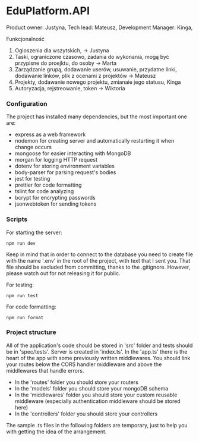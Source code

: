 # EduPlatform.API
Product owner: Justyna,
Tech lead: Mateusz,
Development Manager: Kinga,

Funkcjonalność
1. Ogloszenia dla wszytskich, -> Justyna
2. Taski, ograniczone czasowo, zadania do wykonania, mogą być przypisne do proejktu, do osoby -> Marta
3. Zarządzanie grupą, dodawanie userów, usuwanie, przydatne linki, dodawanie linków, plik z ocenami z projektów -> Mateusz
4. Projekty, dodawanie nowego projektu, zmianaie jego statusu, Kinga
5. Autoryzacja, rejstreowanie, token -> Wiktoria

### Configuration
The project has installed many dependencies, but the most important one are: 

 - express as a web framework
 - nodemon for creating server and automatically restarting it when change occurs
 - mongoose for easier interacting with MongoDB
 - morgan for logging HTTP request
 - dotenv for storing environment variables
 - body-parser for parsing request's bodies
 - jest for testing
 - prettier for code formatting
 - tslint for code analyzing
 - bcrypt for encrypting passwords
 - jsonwebtoken for sending tokens

### Scripts
For starting the server:
```
npm run dev
```
Keep in mind that in order to connect to the database you need to create file with the name '.env' in the root of the project, with text that I sent you. That file should be excluded from committing, thanks to the .gitignore. However, please watch out for not releasing it for public.

For testing:
```
npm run test
```
For code formatting:
```
npm run format
```

### Project structure
All of the application's code should be stored in 'src' folder and tests should be in 'spec/tests'. Server is created in 'index.ts'. In the 'app.ts' there is the heart of the app with some previously written middlewares. You should link your routes below the CORS handler middleware and above the middlewares that handle errors. 
 - In the 'routes' folder you should store your routers
 - In the 'models' folder you should store your mongoDB schema
 - In the 'middlewares' folder you should store your custom reusable middleware (especially authentication middleware should be stored here)
 - In the 'controllers' folder you should store your controllers
 
The sample .ts files in the following folders are temporary, just to help you with getting the idea of the arrangement.
